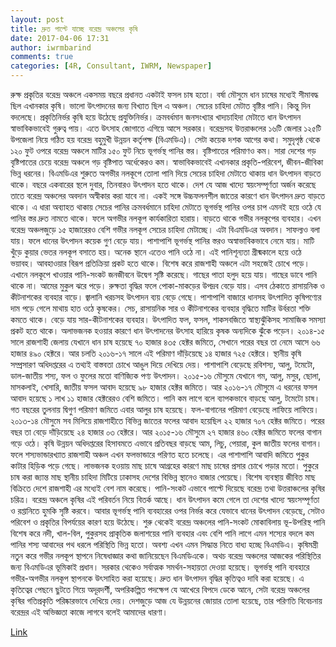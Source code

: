 ```yaml
---
layout: post
title: দ্রুত পাল্টে যাচ্ছে বরেন্দ্র অঞ্চলের কৃষি
date: 2017-04-06 17:31
author: iwrmbarind
comments: true
categories: [4R, Consultant, IWRM, Newspaper]
---
```

রুক্ষ প্রকৃতির বরেন্দ্র অঞ্চলে একসময় বছরে প্রধানত একটাই ফসল চাষ হতো। বর্ষা মৌসুমে ধান চাষের মধ্যেই সীমাবদ্ধ ছিল এখানকার কৃষি। ভালো উৎপাদনের জন্য বিখ্যাত ছিল এ অঞ্চল। সেচের চাহিদা মেটাত বৃষ্টির পানি। কিন্তু দিন বদলেছে। প্রকৃতিনির্ভর কৃষি হয়ে উঠেছে প্রযুক্তিনির্ভর। ক্রমবর্ধমান জনসংখ্যার খাদ্যচাহিদা মেটাতে ধান উৎপাদন স্বাভাবিকভাবেই গুরুত্ব পায়। এতে উৎসাহ জোগাতে এগিয়ে আসে সরকার। বরেন্দ্রসহ উত্তরাঞ্চলের ১৬টি জেলার ১২৫টি উপজেলা নিয়ে গঠিত হয় বরেন্দ্র বহুমুখী উন্নয়ন কর্তৃপক্ষ (বিএমডিএ)। সেটা কয়েক দশক আগের কথা। সমুদৃপৃষ্ঠ থেকে ১২০ ফুট ওপরে বরেন্দ্র অঞ্চলে মাটির ১৫০ ফুট নিচে ভূগর্ভস্থ পানির স্তর। বৃষ্টিপাতের পরিমাণও কম। সারা দেশের গড় বৃষ্টিপাতের চেয়ে বরেন্দ্র অঞ্চলে গড় বৃষ্টিপাত অর্ধেকেরও কম। স্বাভাবিকভাবেই এখানকার প্রকৃতি-পরিবেশ, জীবন-জীবিকা ভিন্ন ধরনের।
বিএমডিএর শুরুতে অগভীর নলকূপে তোলা পানি দিয়ে সেচের চাহিদা মেটাতে থাকায় ধান উৎপাদন বাড়তে থাকে। বছরে একবারের স্থলে দুবার, তিনবারও উৎপাদন হতে থাকে। দেশ যে আজ খাদ্যে স্বয়ংসম্পূর্ণতা অর্জন করেছে তাতে বরেন্দ্র অঞ্চলের অবদান অস্বীকার করা যাবে না। একই সঙ্গে উচ্চফলনশীল জাতের কারণে ধান উৎপাদন দ্রুত বাড়তে থাকে। এ ধারা অব্যাহত থাকায় সেচের পানির ক্রমবর্ধমানে চাহিদা মেটাতে ভূগর্ভস্থ পানির ওপর চাপ এমনই হয়ে ওঠে যে পানির স্তর দ্রুত নামতে থাকে। ফলে অগভীর নলকূপ কার্যকারিতা হারায়। বাড়তে থাকে গভীর নলকূপের ব্যবহার। এখন বরেন্দ্র অঞ্চলজুড়ে ১৫ হাজারেরও বেশি গভীর নলকূপ সেচের চাহিদা মেটাচ্ছে। এটা বিএমডিএর অবদান। সাফল্যও বলা যায়। ফলে ধানের উৎপাদন কয়েক গুণ বেড়ে যায়। পাশাপাশি ভূগর্ভস্থ পানির স্তরও অস্বাভাবিকভাবে নেমে যায়। মাটি খুঁড়ে কুয়ার ভেতর নলকূপ বসাতে হয়। অনেক স্থানে এতেও পানি ওঠে না। এই পানিশূন্যতা গ্রীষ্মকালে হয়ে ওঠে ভয়াবহ। আবহাওয়ার বিরূপ প্রতিক্রিয়া প্রকট হতে থাকে। বিশেষ করে রাজশাহী অঞ্চলে এটা সহজেই চোখে পড়ে। এখানে নলকূপে খাওয়ার পানি-সংকট জনজীবনে উদ্বেগ সৃষ্টি করেছে। গাছের পাতা হলুদ হয়ে যায়। গাছের ডাবে পানি থাকে না। আমের মুকুল ঝরে পড়ে। রুক্ষতা বৃদ্ধির ফলে পোকা-মাকড়ের উপদ্রব বেড়ে যায়। এসব ঠেকাতে রাসায়নিক ও কীটনাশকের ব্যবহার বাড়ে। জ্বালানি খরচসহ উৎপাদন ব্যয় বেড়ে গেছে। পাশাপাশি বাজারে ধানসহ উৎপাদিত কৃষিপণ্যের দাম পড়ে গেলে মাথায় হাত ওঠে কৃষকের।
সেচ, রাসায়নিক সার ও কীটনাশকের ব্যবহার বৃদ্ধিতে মাটির উর্বরতা শক্তি কমতে থাকে। বেড়ে যায় সার-কীটনাশকের ব্যবহার। উৎপাদিত ফল, ফসল, শাকসবজিতে স্বাস্থ্যঝুঁকিসহ সামাজিক সমস্যা প্রকট হতে থাকে। অলাভজনক হওয়ার কারণে ধান উৎপাদনের উৎসাহ হারিয়ে কৃষক অন্যদিকে ঝুঁকে পড়েন। ২০১৪-১৫ সালে রাজশাহী জেলায় যেখানে ধান চাষ হয়েছে ৭০ হাজার ৪৩৫ হেক্টর জমিতে, সেখানে পরের বছর তা নেমে আসে ৬৬ হাজার ৪৯০ হেক্টরে। আর চলতি ২০১৬-১৭ সালে এই পরিমাণ দাঁড়িয়েছে ১৪ হাজার ৭২৫ হেক্টরে। স্থানীয় কৃষি সম্প্রসারণ অধিদপ্তরের এ তথ্যই বাস্তবতা চোখে আঙুল দিয়ে দেখিয়ে দেয়। পাশাপাশি বেড়েছে রবিশস্য, আলু, টমেটো, ডাল-জাতীয় শস্য, ফল ও ফুলের মতো বাণিজ্যিক পণ্য উৎপাদন। ২০১৫-১৬ মৌসুমে যেখানে গম, আলু, মসুর, ছোলা, মাসকলাই, খেসারি, জাতীয় ফসল আবাদ হয়েছে ৯৮ হাজার হেক্টর জমিতে। আর ২০১৬-১৭ মৌসুমে এ ধরনের ফসল আবাদ হয়েছে ১ লাখ ১১ হাজার হেক্টরেরও বেশি জমিতে। পানি কম লাগে বলে ব্যাপকভাবে বাড়ছে আলু, টমেটো চাষ। গত বছরের তুলনায় দ্বিগুণ পরিমাণ জমিতে এবার আলুর চাষ হয়েছে। ফল-বাগানের পরিমাণ বেড়েছে লাফিয়ে লাফিয়ে। ২০১৩-১৪ মৌসুমে সব মিলিয়ে রাজশাহীতে বিভিন্ন জাতের ফলের আবাদ হয়েছিল ২২ হাজার ৭০৭ হেক্টর জমিতে। পরের বছর তা বেড়ে দাঁড়িয়েছে ২৪ হাজার ০৩ হেক্টরে। আর ২০১৫-১৬ মৌসুমে ২৭ হাজার ৪৬০ হেক্টর জমিতে ফলের বাগান গড়ে ওঠে।
কৃষি উন্নয়ন অধিদপ্তরের হিসাবমতে এভাবে প্রতিবছর বাড়ছে আম, লিচু, পেয়ারা, কুল জাতীয় ফলের বাগান। ফলে শস্যভান্ডারখ্যাত রাজশাহী অঞ্চল এখন ফলভান্ডারে পরিণত হতে চলেছে। এর পাশাপাশি আবাদি জমিতে পুকুর কাটার হিড়িক পড়ে গেছে। লাভজনক হওয়ায় মাছ চাষে আগ্রহের কারণে মাছ চাষের প্রসার চোখে পড়ার মতো। পুকুরে চাষ করা জ্যান্ত মাছ স্থানীয় চাহিদা মিটিয়ে ঢাকাসহ দেশের বিভিন্ন স্থানেও বাজার পেয়েছে। বিশেষ ব্যবস্থায় জীবিত মাছ বিক্রিতে দেশে রাজশাহী এর মধ্যেই বেশ নাম করেছে। পানি-সংকট এভাবে পাল্টে দিয়েছে বরেন্দ্র তথা উত্তরাঞ্চলের কৃষির চরিত্র।
বরেন্দ্র অঞ্চলে কৃষির এই পরিবর্তন নিয়ে বিতর্ক আছে। ধান উৎপাদন কমে গেলে তা দেশের খাদ্যে স্বয়ংসম্পূর্ণতা ও রপ্তানিতে হুমকি সৃষ্টি করবে। আবার ভূগর্ভস্থ পানি ব্যবহারের ওপর নির্ভর করে যেভাবে ধানের উৎপাদন বেড়েছে, সেটাও পরিবেশ ও প্রকৃতির বিপর্যয়ের কারণ হয়ে উঠেছে। শুরু থেকেই বরেন্দ্র অঞ্চলের পানি-সংকট মোকাবিলায় ভূ-উপরিস্থ পানি বিশেষ করে নদী, খাল-বিল, পুকুরসহ প্রাকৃতিক জলাশয়ের পানি ব্যবহার এবং বেশি পানি লাগে এমন শস্যের বদলে কম পানির শস্য আবাদের পথ ধরলে পরিস্থিতি ভিন্ন হতো। অবশ্য এখন এমন সিদ্ধান্ত নিতে বাধ্য হচ্ছে বিএমডিএ। কৃষিমন্ত্রী নতুন করে গভীর নলকূপ স্থাপনে নিষেধাজ্ঞার কথা জানিয়েছেন বিএমডিএকে।
অথচ বরেন্দ্র অঞ্চলের আজকের পরিস্থিতির জন্য বিএমডিএর ভূমিকাই প্রধান। সরকার থেকেও সর্বাত্মক সমর্থন-সহায়তা দেওয়া হয়েছে। ভূগর্ভস্থ পানি ব্যবহারে গভীর-অগভীর নলকূপ স্থাপনকে উৎসাহিত করা হয়েছে। দ্রুত ধান উৎপাদন বৃদ্ধির কৃতিত্বও দাবি করা হয়েছে। এ কৃতিত্বের পেছনে ছুটতে গিয়ে অদূরদর্শী, অপরিকল্পিত পদক্ষেপ যে আখেরে বিপদে ডেকে আনে, সেটা বরেন্দ্র অঞ্চলের কৃষির গতিপ্রকৃতি পরিষ্কারভাবে দেখিয়ে দেয়। দেশজুড়ে আজ যে উন্নয়নের জোয়ার তোলা হয়েছে, তার পরিণতি বিবেচনায় বরেন্দ্রর এই অভিজ্ঞতা কাজে লাগবে বলেই আমাদের ধারণা।

<a href="http://shampratikdeshkal.com/free-speech/2017/03/09/4727" target="_blank">Link</a>
